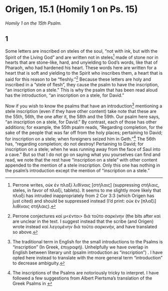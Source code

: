 # Origen, 15.1 (Homily 1 on Ps. 15)

*Homily 1 on the 15th Psalm.*

## 1
Some letters are inscribed on steles of the soul, “not with ink, but with the Spirit of the Living God” and are written not in steles[^1] made of stone nor in hearts that are stone-like, hard, and unyielding to God’s words, like that of Pharaoh, who had hardened his heart. These words here are written for a heart that is soft and yielding to the Spirit who inscribes them, a heart that is said for this reason to be “fleshly.”[^2] Because these letters are holy and inscribed in a “stele of flesh”, they cause the psalm to have the inscription, “an  inscription on a stele.”  This is why the psalm that has been read aloud has the introduction, “an inscription on a stele, for David.”    

Now if you wish to know the psalms that have an introduction[^3] mentioning a stele inscription (even if they have other content) take note that these are the 55th, 56th, the one after it, the 58th and the 59th. Our psalm here says, “an inscription on a stele, for David.”  By contrast, each of those has other additions; for example, the 55th psalm reads, “Regarding completion, for the sake of the people that was far off from the holy places; pertaining to David; for inscription on a stele; when foreigners seized him in Geth.”[^4] The 56th has,  “regarding completion; do not destroy! Pertaining to David; for inscription on a stele; when he was running away from the face of Saul into a cave.” But so that I do not go on saying what you yourselves can find and read, we note that the rest have “inscription on a stele” with other content appended to the mention of a stele inscription. Only this one has nothing in the psalm’s introduction except the mention of “inscription on a stele.” 

[^1]:	Perrone writes, οὐκ ἐν πλαξὶ λιθίναις [στήλαις] (suppressing στήλαις, steles,  in favor of πλαξί, tablets). It seems to me slightly more likely that πλαξί has intruded inappropriately from 2 Cor 3:3 (which Origen has just cited) and should be suppressed instead (I’d print: οὐκ ἐν [πλαξὶ] λιθίναις στήλαις).  

[^2]:	Perrone conjectures καὶ μ\<έντοι\> διὰ τοῦτο σαρκίνην (the bits after καὶ are unclear in the text. I suggest instead that the scribe (and Origen) wrote instead καὶ λεγομένην διὰ τοῦτο σαρκινήν, and have translated so above.

[^3]:	The traditional term in English for the small introductions to the Psalms is “inscription” (In Greek, ἐπιγραφή). Unhelpfully we have overlap in English between literary unit (psalm introduction as “inscription”) . I have opted here instead to translate with the more general term “introduction” to decrease ambiguity.   

[^4]:	The inscriptions of the Psalms are notoriously tricky to interpret. I have followed a few suggestions from Albert Piertsma’s translation of the Greek Psalms in [](http://ccat.sas.upenn.edu/nets/edition/24-ps-nets.pdf "the New English Translation of the Septuagint.")